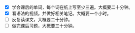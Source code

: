- [x] 学会课后的单词，每个词在纸上写至少三遍。大概要二十分钟。
- [x] 看语法的视频，并做好相关笔记。大概要一个小时。
- [ ] 反复读课文，大概要二十分钟。
- [ ] 做完课后习题，大概要三十分钟。
